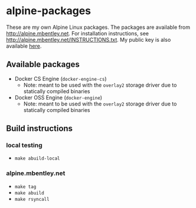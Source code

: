 alpine-packages
===============

These are my own Alpine Linux packages.  The packages are available from http://alpine.mbentley.net.  For installation instructions, see http://alpine.mbentley.net/INSTRUCTIONS.txt.  My public key is also available [here](./repo/mbentley@mbentley.net-5865c989.rsa.pub).

## Available packages
  * Docker CS Engine (`docker-engine-cs`)
    * Note: meant to be used with the `overlay2` storage driver due to statically compiled binaries
  * Docker OSS Engine (`docker-engine`)
    * Note: meant to be used with the `overlay2` storage driver due to statically compiled binaries

## Build instructions

### local testing
  * `make abuild-local`

### alpine.mbentley.net
  * `make tag`
  * `make abuild`
  * `make rsyncall`
